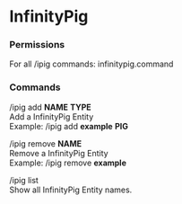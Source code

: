 # InfinityPig
  
### Permissions  
For all /ipig commands: infinitypig.command  
  
### Commands  
/ipig add **NAME** **TYPE**  
Add a InfinityPig Entity  
Example: /ipig add **example** **PIG**  
  
/ipig remove **NAME**  
Remove a InfinityPig Entity  
Example: /ipig remove **example**  
  
/ipig list  
Show all InfinityPig Entity names.  


